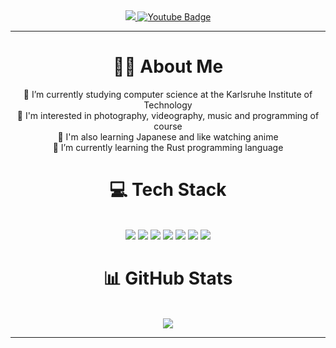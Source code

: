 <div id="header" align="center">
  <a href="https://instagram.com/cauterium.photography">
    <img src="https://img.shields.io/badge/Instagram-%23E4405F.svg?style=for-the-badge&logo=Instagram&logoColor=white">
  </a>
  <a href="https://youtube.com/@CauteriumPiano">
    <img src="https://img.shields.io/badge/YouTube-%23FF0000.svg?style=for-the-badge&logo=youtube&logoColor=white" alt="Youtube Badge"/>
  </a>
  <br>
  <img src="https://komarev.com/ghpvc/?username=Cauterium&style=flat-square&color=blue" alt=""/>
</div>

---

<div id="about" align="center">
  <h1>👨‍💻 About Me</h1>
  🔭 I’m currently studying computer science at the Karlsruhe Institute of Technology<br>
  💫 I'm interested in photography, videography, music and programming of course<br>
  👀 I'm also learning Japanese and like watching anime<br>
  🌱 I’m currently learning the Rust programming language<br>
</div>

<div id="tech" align="center">
  <h1>💻 Tech Stack</h1><br>
  <img src="https://img.shields.io/badge/java-%23ED8B00.svg?style=for-the-badge&logo=java&logoColor=white">
  <img src="https://img.shields.io/badge/python-3670A0?style=for-the-badge&logo=python&logoColor=ffdd54">
  <img src="https://img.shields.io/badge/rust-%23000000.svg?style=for-the-badge&logo=rust&logoColor=white">
  <img src="https://img.shields.io/badge/sqlite-%2307405e.svg?style=for-the-badge&logo=sqlite&logoColor=white">
  <img src="https://img.shields.io/badge/Lightroom-31A8FF.svg?style=for-the-badge&logo=Adobe%20Lightroom&logoColor=white">
  <img src="https://img.shields.io/badge/Linux-FCC624?style=for-the-badge&logo=linux&logoColor=black">
  <img src="https://img.shields.io/badge/Notion-%23000000.svg?style=for-the-badge&logo=notion&logoColor=white">
  
</div>

<div id="stats" align="center">
  <h1>📊 GitHub Stats</h1><br>
  <img src="https://github-readme-stats.vercel.app/api?username=Cauterium&theme=tokyonight&hide_border=false&include_all_commits=true&count_private=true"><br>
  <!-- <img src="https://github-readme-streak-stats.herokuapp.com/?user=Cauterium&theme=tokyonight&hide_border=false"><br>
  <img src="https://github-readme-stats.vercel.app/api/top-langs/?username=Cauterium&theme=tokyonight&hide_border=false&include_all_commits=true&count_private=true&layout=compact"><br> -->
</div>

---

<!-- Proudly created with GPRM ( https://gprm.itsvg.in ) -->

<!--
**Cauterium/Cauterium** is a ✨ _special_ ✨ repository because its `README.md` (this file) appears on your GitHub profile.

Here are some ideas to get you started:

- 🔭 I’m currently working on ...
- 🌱 I’m currently learning ...
- 👯 I’m looking to collaborate on ...
- 🤔 I’m looking for help with ...
- 💬 Ask me about ...
- 📫 How to reach me: ...
- 😄 Pronouns: ...
- ⚡ Fun fact: ...
-->
